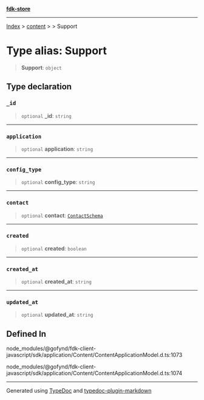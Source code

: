 [**fdk-store**](../../../README.md)
***

[Index](../../../API.md) > [content](../../README.md) > [<internal>](../README.md) > Support

# Type alias: Support

> **Support**: `object`

## Type declaration

### `_id`

> `optional` **\_id**: `string`

***

### `application`

> `optional` **application**: `string`

***

### `config_type`

> `optional` **config\_type**: `string`

***

### `contact`

> `optional` **contact**: [`ContactSchema`](type-alias.ContactSchema.md)

***

### `created`

> `optional` **created**: `boolean`

***

### `created_at`

> `optional` **created\_at**: `string`

***

### `updated_at`

> `optional` **updated\_at**: `string`

## Defined In

node\_modules/@gofynd/fdk-client-javascript/sdk/application/Content/ContentApplicationModel.d.ts:1073

node\_modules/@gofynd/fdk-client-javascript/sdk/application/Content/ContentApplicationModel.d.ts:1074

***
Generated using [TypeDoc](https://typedoc.org/) and [typedoc-plugin-markdown](https://www.npmjs.com/package/typedoc-plugin-markdown)
